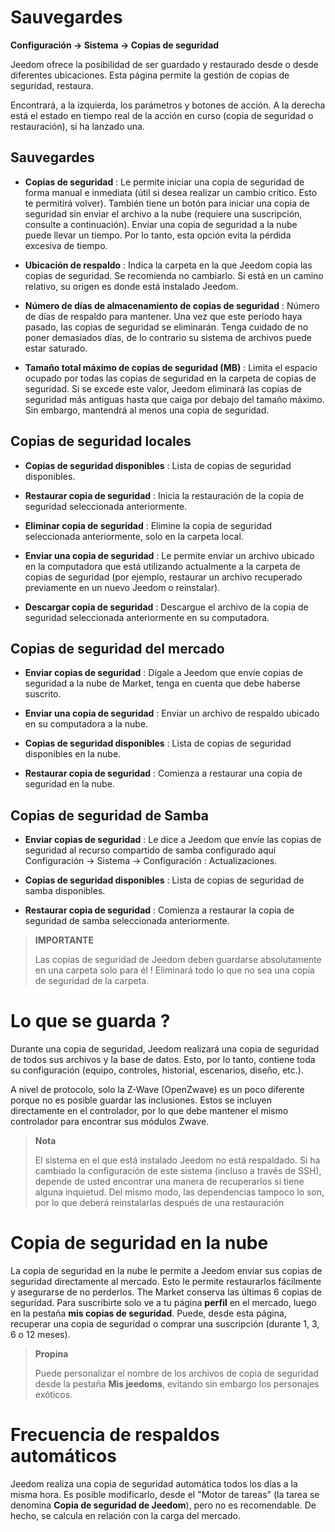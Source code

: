 # Sauvegardes
**Configuración → Sistema → Copias de seguridad**

Jeedom ofrece la posibilidad de ser guardado y restaurado desde o desde diferentes ubicaciones.
Esta página permite la gestión de copias de seguridad, restaura.


Encontrará, a la izquierda, los parámetros y botones de acción. A la derecha está el estado en tiempo real de la acción en curso (copia de seguridad o restauración), si ha lanzado una.

## Sauvegardes

- **Copias de seguridad** : Le permite iniciar una copia de seguridad de forma manual e inmediata (útil si desea realizar un cambio crítico. Esto te permitirá volver). También tiene un botón para iniciar una copia de seguridad sin enviar el archivo a la nube (requiere una suscripción, consulte a continuación). Enviar una copia de seguridad a la nube puede llevar un tiempo. Por lo tanto, esta opción evita la pérdida excesiva de tiempo.

- **Ubicación de respaldo** : Indica la carpeta en la que Jeedom copia las copias de seguridad. Se recomienda no cambiarlo. Si está en un camino relativo, su origen es donde está instalado Jeedom.

- **Número de días de almacenamiento de copias de seguridad** : Número de días de respaldo para mantener. Una vez que este período haya pasado, las copias de seguridad se eliminarán. Tenga cuidado de no poner demasiados días, de lo contrario su sistema de archivos puede estar saturado.

- **Tamaño total máximo de copias de seguridad (MB)** : Limita el espacio ocupado por todas las copias de seguridad en la carpeta de copias de seguridad. Si se excede este valor, Jeedom eliminará las copias de seguridad más antiguas hasta que caiga por debajo del tamaño máximo. Sin embargo, mantendrá al menos una copia de seguridad.

## Copias de seguridad locales

- **Copias de seguridad disponibles** : Lista de copias de seguridad disponibles.

- **Restaurar copia de seguridad** : Inicia la restauración de la copia de seguridad seleccionada anteriormente.

- **Eliminar copia de seguridad** : Elimine la copia de seguridad seleccionada anteriormente, solo en la carpeta local.

- **Enviar una copia de seguridad** : Le permite enviar un archivo ubicado en la computadora que está utilizando actualmente a la carpeta de copias de seguridad (por ejemplo, restaurar un archivo recuperado previamente en un nuevo Jeedom o reinstalar).

- **Descargar copia de seguridad** : Descargue el archivo de la copia de seguridad seleccionada anteriormente en su computadora.

## Copias de seguridad del mercado

- **Enviar copias de seguridad** : Dígale a Jeedom que envíe copias de seguridad a la nube de Market, tenga en cuenta que debe haberse suscrito.

- **Enviar una copia de seguridad** : Enviar un archivo de respaldo ubicado en su computadora a la nube.

- **Copias de seguridad disponibles** : Lista de copias de seguridad disponibles en la nube.

- **Restaurar copia de seguridad** : Comienza a restaurar una copia de seguridad en la nube.

## Copias de seguridad de Samba

- **Enviar copias de seguridad** : Le dice a Jeedom que envíe las copias de seguridad al recurso compartido de samba configurado aquí Configuración → Sistema → Configuración : Actualizaciones.

- **Copias de seguridad disponibles** : Lista de copias de seguridad de samba disponibles.

- **Restaurar copia de seguridad** : Comienza a restaurar la copia de seguridad de samba seleccionada anteriormente.

> **IMPORTANTE**
>
> Las copias de seguridad de Jeedom deben guardarse absolutamente en una carpeta solo para él ! Eliminará todo lo que no sea una copia de seguridad de la carpeta.


# Lo que se guarda ?

Durante una copia de seguridad, Jeedom realizará una copia de seguridad de todos sus archivos y la base de datos. Esto, por lo tanto, contiene toda su configuración (equipo, controles, historial, escenarios, diseño, etc.).

A nivel de protocolo, solo la Z-Wave (OpenZwave) es un poco diferente porque no es posible guardar las inclusiones. Estos se incluyen directamente en el controlador, por lo que debe mantener el mismo controlador para encontrar sus módulos Zwave.

> **Nota**
>
> El sistema en el que está instalado Jeedom no está respaldado. Si ha cambiado la configuración de este sistema (incluso a través de SSH), depende de usted encontrar una manera de recuperarlos si tiene alguna inquietud. Del mismo modo, las dependencias tampoco lo son, por lo que deberá reinstalarlas después de una restauración

# Copia de seguridad en la nube

La copia de seguridad en la nube le permite a Jeedom enviar sus copias de seguridad directamente al mercado. Esto le permite restaurarlos fácilmente y asegurarse de no perderlos. The Market conserva las últimas 6 copias de seguridad. Para suscribirte solo ve a tu página **perfil** en el mercado, luego en la pestaña **mis copias de seguridad**. Puede, desde esta página, recuperar una copia de seguridad o comprar una suscripción (durante 1, 3, 6 o 12 meses).

> **Propina**
>
> Puede personalizar el nombre de los archivos de copia de seguridad desde la pestaña **Mis jeedoms**, evitando sin embargo los personajes exóticos.

# Frecuencia de respaldos automáticos

Jeedom realiza una copia de seguridad automática todos los días a la misma hora. Es posible modificarlo, desde el &quot;Motor de tareas&quot; (la tarea se denomina **Copia de seguridad de Jeedom**), pero no es recomendable. De hecho, se calcula en relación con la carga del mercado.
